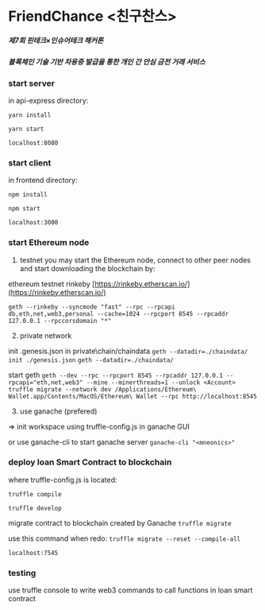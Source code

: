 # FriendChance <친구찬스>

##### 제7회 핀테크×인슈어테크 해커톤
##### 블록체인 기술 기반 차용증 발급을 통한 개인 간 안심 금전 거래 서비스

### start server

in api-express directory:

`yarn install`

`yarn start`

`localhost:8080`

### start client 

in frontend directory:

`npm install`

`npm start`

`localhost:3000`

### start Ethereum node

1) testnet
you may start the Ethereum node, connect to other peer nodes and start downloading the blockchain by: 

ethereum testnet rinkeby
[https://rinkeby.etherscan.io/](https://rinkeby.etherscan.io/)

`geth --rinkeby --syncmode "fast" --rpc --rpcapi db,eth,net,web3,personal --cache=1024 --rpcport 8545 --rpcaddr 127.0.0.1 --rpccorsdomain "*"`

2) private network 

init .genesis.json in private\chain/chaindata
`geth --datadir=./chaindata/ init ./genesis.json`
`geth --datadir=./chaindata/`

start geth
`geth --dev --rpc --rpcport 8545 --rpcaddr 127.0.0.1 --rpcapi="eth,net,web3" --mine --minerthreads=1 --unlock <Account>
truffle migrate --network dev
/Applications/Ethereum\ Wallet.app/Contents/MacOS/Ethereum\ Wallet --rpc http://localhost:8545`

3) use ganache (prefered)

=> init workspace using truffle-config.js in ganache GUI

or use ganache-cli to start ganache server 
`ganache-cli "<mneonics>"`


### deploy loan Smart Contract to blockchain

where truffle-config.js is located:

`truffle compile`

`truffle develop`

migrate contract to blockchain created by Ganache
`truffle migrate`

use this command when redo:
`truffle migrate --reset --compile-all`

`localhost:7545`

### testing

use truffle console to write web3 commands to call functions in loan smart contract





